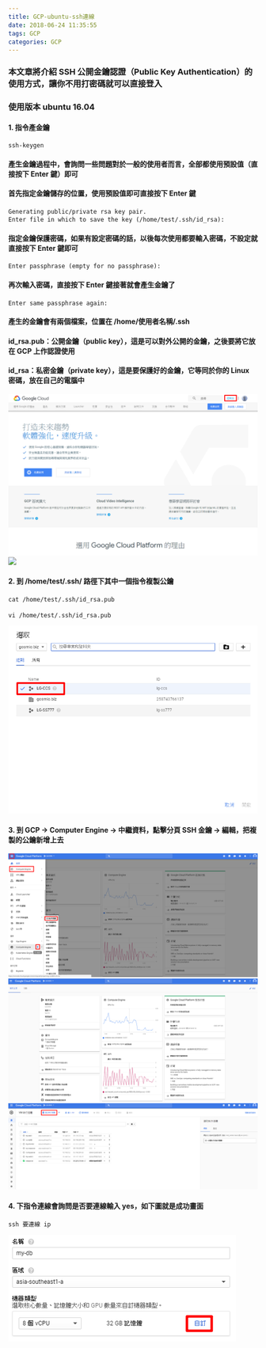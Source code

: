 ```yaml
---
title: GCP-ubuntu-ssh連線
date: 2018-06-24 11:35:55
tags: GCP
categories: GCP
---
```


### 本文章將介紹 SSH 公開金鑰認證（Public Key Authentication）的使用方式，讓你不用打密碼就可以直接登入

<!-- more -->

### 使用版本 ubuntu 16.04

#### 1. 指令產金鑰

```
ssh-keygen
```

#### 產生金鑰過程中，會詢問一些問題對於一般的使用者而言，全部都使用預設值（直接按下 Enter 鍵）即可

#### 首先指定金鑰儲存的位置，使用預設值即可直接按下 Enter 鍵

```
Generating public/private rsa key pair.
Enter file in which to save the key (/home/test/.ssh/id_rsa):
```

#### 指定金鑰保護密碼，如果有設定密碼的話，以後每次使用都要輸入密碼，不設定就直接按下 Enter 鍵即可

```
Enter passphrase (empty for no passphrase):
```

#### 再次輸入密碼，直接按下 Enter 鍵接著就會產生金鑰了

```
Enter same passphrase again:
```

#### 產生的金鑰會有兩個檔案，位置在 /home/使用者名稱/.ssh

#### id_rsa.pub：公開金鑰（public key），這是可以對外公開的金鑰，之後要將它放在 GCP 上作認證使用

#### id_rsa：私密金鑰（private key），這是要保護好的金鑰，它等同於你的 Linux 密碼，放在自己的電腦中

![ ](images/1.png)
![ ](images/2.png)

#### 2. 到 /home/test/.ssh/ 路徑下其中一個指令複製公鑰

```
cat /home/test/.ssh/id_rsa.pub

vi /home/test/.ssh/id_rsa.pub
```

![ ](images/3.png)

#### 3. 到 GCP → Computer Engine → 中繼資料，點擊分頁 SSH 金鑰 → 編輯，把複製的公鑰新增上去

![ ](images/4.png)
![ ](images/5.png)
![ ](images/6.png)

#### 4. 下指令連線會詢問是否要連線輸入 yes，如下圖就是成功畫面

```
ssh 要連線 ip
```

![ ](images/7.png)